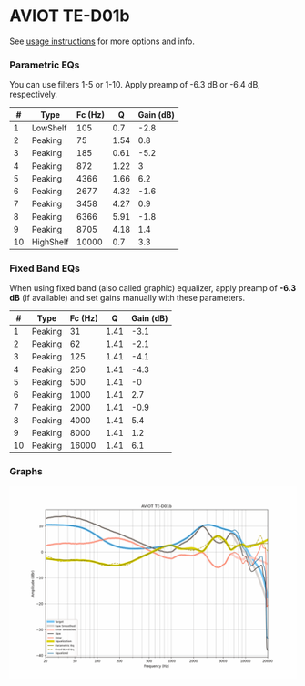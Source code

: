 # AVIOT TE-D01b
See [usage instructions](https://github.com/jaakkopasanen/AutoEq#usage) for more options and info.

### Parametric EQs
You can use filters 1-5 or 1-10. Apply preamp of -6.3 dB or -6.4 dB, respectively.

|   # | Type      |   Fc (Hz) |    Q |   Gain (dB) |
|-----|-----------|-----------|------|-------------|
|   1 | LowShelf  |       105 | 0.7  |        -2.8 |
|   2 | Peaking   |        75 | 1.54 |         0.8 |
|   3 | Peaking   |       185 | 0.61 |        -5.2 |
|   4 | Peaking   |       872 | 1.22 |         3   |
|   5 | Peaking   |      4366 | 1.66 |         6.2 |
|   6 | Peaking   |      2677 | 4.32 |        -1.6 |
|   7 | Peaking   |      3458 | 4.27 |         0.9 |
|   8 | Peaking   |      6366 | 5.91 |        -1.8 |
|   9 | Peaking   |      8705 | 4.18 |         1.4 |
|  10 | HighShelf |     10000 | 0.7  |         3.3 |

### Fixed Band EQs
When using fixed band (also called graphic) equalizer, apply preamp of **-6.3 dB** (if available) and set gains manually with these parameters.

|   # | Type    |   Fc (Hz) |    Q |   Gain (dB) |
|-----|---------|-----------|------|-------------|
|   1 | Peaking |        31 | 1.41 |        -3.1 |
|   2 | Peaking |        62 | 1.41 |        -2.1 |
|   3 | Peaking |       125 | 1.41 |        -4.1 |
|   4 | Peaking |       250 | 1.41 |        -4.3 |
|   5 | Peaking |       500 | 1.41 |        -0   |
|   6 | Peaking |      1000 | 1.41 |         2.7 |
|   7 | Peaking |      2000 | 1.41 |        -0.9 |
|   8 | Peaking |      4000 | 1.41 |         5.4 |
|   9 | Peaking |      8000 | 1.41 |         1.2 |
|  10 | Peaking |     16000 | 1.41 |         6.1 |

### Graphs
![](./AVIOT%20TE-D01b.png)
